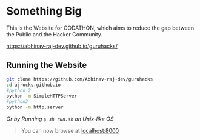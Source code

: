 # Something Big

This is the Website for CODATHON, which aims to reduce the gap between the Public and the Hacker Community.

https://abhinav-raj-dev.github.io/guruhacks/
 
## Running the Website
```bash
git clone https://github.com/Abhinav-raj-dev/guruhacks
cd ajrocks.github.io
#python 2
python -m SimpleHTTPServer 
#python3
python -m http.server
``` 
*Or by Running `$ sh run.sh` on Unix-like OS*
> You can now browse at [localhost:8000](localhost:8000)
